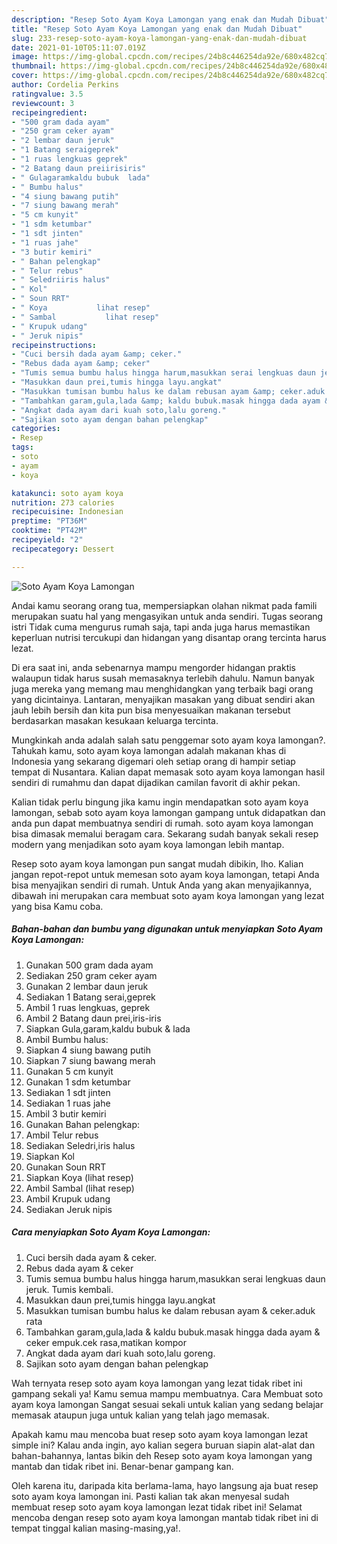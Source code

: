 ```yaml
---
description: "Resep Soto Ayam Koya Lamongan yang enak dan Mudah Dibuat"
title: "Resep Soto Ayam Koya Lamongan yang enak dan Mudah Dibuat"
slug: 233-resep-soto-ayam-koya-lamongan-yang-enak-dan-mudah-dibuat
date: 2021-01-10T05:11:07.019Z
image: https://img-global.cpcdn.com/recipes/24b8c446254da92e/680x482cq70/soto-ayam-koya-lamongan-foto-resep-utama.jpg
thumbnail: https://img-global.cpcdn.com/recipes/24b8c446254da92e/680x482cq70/soto-ayam-koya-lamongan-foto-resep-utama.jpg
cover: https://img-global.cpcdn.com/recipes/24b8c446254da92e/680x482cq70/soto-ayam-koya-lamongan-foto-resep-utama.jpg
author: Cordelia Perkins
ratingvalue: 3.5
reviewcount: 3
recipeingredient:
- "500 gram dada ayam"
- "250 gram ceker ayam"
- "2 lembar daun jeruk"
- "1 Batang seraigeprek"
- "1 ruas lengkuas geprek"
- "2 Batang daun preiirisiris"
- " Gulagaramkaldu bubuk  lada"
- " Bumbu halus"
- "4 siung bawang putih"
- "7 siung bawang merah"
- "5 cm kunyit"
- "1 sdm ketumbar"
- "1 sdt jinten"
- "1 ruas jahe"
- "3 butir kemiri"
- " Bahan pelengkap"
- " Telur rebus"
- " Seledriiris halus"
- " Kol"
- " Soun RRT"
- " Koya           lihat resep"
- " Sambal           lihat resep"
- " Krupuk udang"
- " Jeruk nipis"
recipeinstructions:
- "Cuci bersih dada ayam &amp; ceker."
- "Rebus dada ayam &amp; ceker"
- "Tumis semua bumbu halus hingga harum,masukkan serai lengkuas daun jeruk. Tumis kembali."
- "Masukkan daun prei,tumis hingga layu.angkat"
- "Masukkan tumisan bumbu halus ke dalam rebusan ayam &amp; ceker.aduk rata"
- "Tambahkan garam,gula,lada &amp; kaldu bubuk.masak hingga dada ayam &amp; ceker empuk.cek rasa,matikan kompor"
- "Angkat dada ayam dari kuah soto,lalu goreng."
- "Sajikan soto ayam dengan bahan pelengkap"
categories:
- Resep
tags:
- soto
- ayam
- koya

katakunci: soto ayam koya 
nutrition: 273 calories
recipecuisine: Indonesian
preptime: "PT36M"
cooktime: "PT42M"
recipeyield: "2"
recipecategory: Dessert

---
```



![Soto Ayam Koya Lamongan](https://img-global.cpcdn.com/recipes/24b8c446254da92e/680x482cq70/soto-ayam-koya-lamongan-foto-resep-utama.jpg)

Andai kamu seorang orang tua, mempersiapkan olahan nikmat pada famili merupakan suatu hal yang mengasyikan untuk anda sendiri. Tugas seorang istri Tidak cuma mengurus rumah saja, tapi anda juga harus memastikan keperluan nutrisi tercukupi dan hidangan yang disantap orang tercinta harus lezat.

Di era  saat ini, anda sebenarnya mampu mengorder hidangan praktis walaupun tidak harus susah memasaknya terlebih dahulu. Namun banyak juga mereka yang memang mau menghidangkan yang terbaik bagi orang yang dicintainya. Lantaran, menyajikan masakan yang dibuat sendiri akan jauh lebih bersih dan kita pun bisa menyesuaikan makanan tersebut berdasarkan masakan kesukaan keluarga tercinta. 



Mungkinkah anda adalah salah satu penggemar soto ayam koya lamongan?. Tahukah kamu, soto ayam koya lamongan adalah makanan khas di Indonesia yang sekarang digemari oleh setiap orang di hampir setiap tempat di Nusantara. Kalian dapat memasak soto ayam koya lamongan hasil sendiri di rumahmu dan dapat dijadikan camilan favorit di akhir pekan.

Kalian tidak perlu bingung jika kamu ingin mendapatkan soto ayam koya lamongan, sebab soto ayam koya lamongan gampang untuk didapatkan dan anda pun dapat membuatnya sendiri di rumah. soto ayam koya lamongan bisa dimasak memalui beragam cara. Sekarang sudah banyak sekali resep modern yang menjadikan soto ayam koya lamongan lebih mantap.

Resep soto ayam koya lamongan pun sangat mudah dibikin, lho. Kalian jangan repot-repot untuk memesan soto ayam koya lamongan, tetapi Anda bisa menyajikan sendiri di rumah. Untuk Anda yang akan menyajikannya, dibawah ini merupakan cara membuat soto ayam koya lamongan yang lezat yang bisa Kamu coba.

<!--inarticleads1-->

##### Bahan-bahan dan bumbu yang digunakan untuk menyiapkan Soto Ayam Koya Lamongan:

1. Gunakan 500 gram dada ayam
1. Sediakan 250 gram ceker ayam
1. Gunakan 2 lembar daun jeruk
1. Sediakan 1 Batang serai,geprek
1. Ambil 1 ruas lengkuas, geprek
1. Ambil 2 Batang daun prei,iris-iris
1. Siapkan  Gula,garam,kaldu bubuk &amp; lada
1. Ambil  Bumbu halus:
1. Siapkan 4 siung bawang putih
1. Siapkan 7 siung bawang merah
1. Gunakan 5 cm kunyit
1. Gunakan 1 sdm ketumbar
1. Sediakan 1 sdt jinten
1. Sediakan 1 ruas jahe
1. Ambil 3 butir kemiri
1. Gunakan  Bahan pelengkap:
1. Ambil  Telur rebus
1. Sediakan  Seledri,iris halus
1. Siapkan  Kol
1. Gunakan  Soun RRT
1. Siapkan  Koya           (lihat resep)
1. Ambil  Sambal           (lihat resep)
1. Ambil  Krupuk udang
1. Sediakan  Jeruk nipis




<!--inarticleads2-->

##### Cara menyiapkan Soto Ayam Koya Lamongan:

1. Cuci bersih dada ayam &amp; ceker.
1. Rebus dada ayam &amp; ceker
1. Tumis semua bumbu halus hingga harum,masukkan serai lengkuas daun jeruk. Tumis kembali.
1. Masukkan daun prei,tumis hingga layu.angkat
1. Masukkan tumisan bumbu halus ke dalam rebusan ayam &amp; ceker.aduk rata
1. Tambahkan garam,gula,lada &amp; kaldu bubuk.masak hingga dada ayam &amp; ceker empuk.cek rasa,matikan kompor
1. Angkat dada ayam dari kuah soto,lalu goreng.
1. Sajikan soto ayam dengan bahan pelengkap




Wah ternyata resep soto ayam koya lamongan yang lezat tidak ribet ini gampang sekali ya! Kamu semua mampu membuatnya. Cara Membuat soto ayam koya lamongan Sangat sesuai sekali untuk kalian yang sedang belajar memasak ataupun juga untuk kalian yang telah jago memasak.

Apakah kamu mau mencoba buat resep soto ayam koya lamongan lezat simple ini? Kalau anda ingin, ayo kalian segera buruan siapin alat-alat dan bahan-bahannya, lantas bikin deh Resep soto ayam koya lamongan yang mantab dan tidak ribet ini. Benar-benar gampang kan. 

Oleh karena itu, daripada kita berlama-lama, hayo langsung aja buat resep soto ayam koya lamongan ini. Pasti kalian tak akan menyesal sudah membuat resep soto ayam koya lamongan lezat tidak ribet ini! Selamat mencoba dengan resep soto ayam koya lamongan mantab tidak ribet ini di tempat tinggal kalian masing-masing,ya!.

